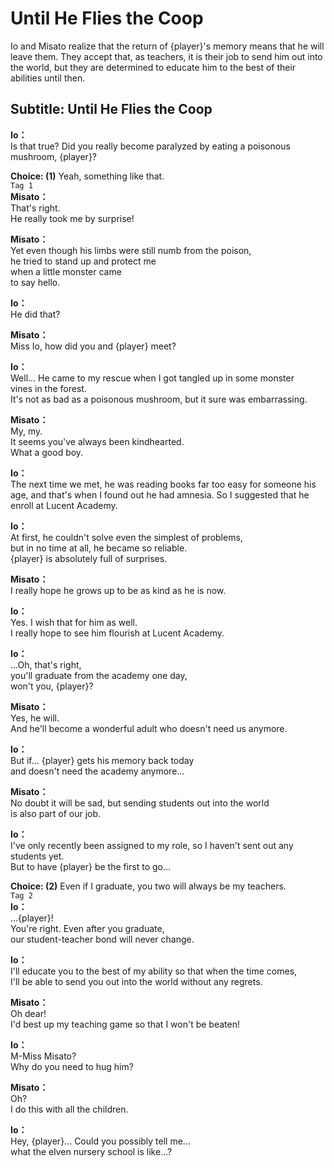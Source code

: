 # Until He Flies the Coop
Io and Misato realize that the return of {player}'s memory means that he will leave them. They accept that, as teachers, it is their job to send him out into the world, but they are determined to educate him to the best of their abilities until then.
  
## Subtitle: Until He Flies the Coop
  
**Io：**  
Is that true? Did you really become paralyzed by eating a poisonous  
mushroom, {player}?  
  
**Choice: (1)**  Yeah, something like that.  
`Tag 1`  
**Misato：**  
That's right.  
He really took me by surprise!  
  
**Misato：**  
Yet even though his limbs were still numb from the poison,  
he tried to stand up and protect me  
when a little monster came  
to say hello.  
  
**Io：**  
He did that?  
  
**Misato：**  
Miss Io, how did you and {player} meet?  
  
**Io：**  
Well... He came to my rescue when I got tangled up in some monster  
vines in the forest.  
It's not as bad as a poisonous mushroom, but it sure was embarrassing.  
  
**Misato：**  
My, my.  
It seems you've always been kindhearted.  
What a good boy.  
  
**Io：**  
The next time we met, he was reading books far too easy for someone his age, and that's when I found out he had amnesia. So I suggested that he enroll at Lucent Academy.  
  
**Io：**  
At first, he couldn't solve even the simplest of problems,  
but in no time at all, he became so reliable.  
{player} is absolutely full of surprises.  
  
**Misato：**  
I really hope he grows up to be as kind as he is now.  
  
**Io：**  
Yes. I wish that for him as well.  
I really hope to see him flourish at Lucent Academy.  
  
**Io：**  
...Oh, that's right,  
you'll graduate from the academy one day,  
won't you, {player}?  
  
**Misato：**  
Yes, he will.  
And he'll become a wonderful adult who doesn't need us anymore.  
  
**Io：**  
But if... {player} gets his memory back today  
and doesn't need the academy anymore…  
  
**Misato：**  
No doubt it will be sad, but sending students out into the world  
is also part of our job.  
  
**Io：**  
I've only recently been assigned to my role, so I haven't sent out any  
students yet.  
But to have {player} be the first to go...  
  
**Choice: (2)**  Even if I graduate, you two will always be my teachers.  
`Tag 2`  
**Io：**  
...{player}!  
You're right. Even after you graduate,  
our student-teacher bond will never change.  
  
**Io：**  
I'll educate you to the best of my ability so that when the time comes,  
I'll be able to send you out into the world without any regrets.  
  
**Misato：**  
Oh dear!  
I'd best up my teaching game so that I won't be beaten!  
  
**Io：**  
M-Miss Misato?  
Why do you need to hug him?  
  
**Misato：**  
Oh?  
I do this with all the children.  
  
**Io：**  
Hey, {player}... Could you possibly tell me...  
what the elven nursery school is like...?  
